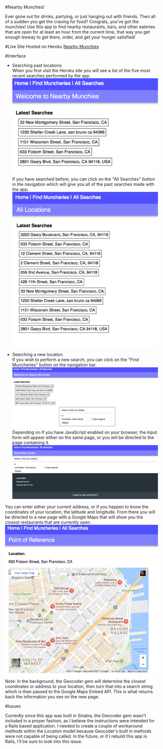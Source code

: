 #Nearby Munchies!

Ever gone out for drinks, partying, or just hanging out with friends. Then all of a sudden you get the craving for food? Congrats, you've got the munchies! Use this app to find nearby restaurants, bars, and other eateries that are open for at least an hour from the current time, that way you get enough leeway to get there, order, and get your hunger satisfied!

#Live Site
Hosted on Heroku
[Nearby Munchies](https://nearbymunchies.herokuapp.com/ "Nearby Munchies")

#Interface

- Searching past locations  
When you first visit the Heroku site you will see a list of the five most recent searches performed by the app. 
![Home Screenshot](/Home.png "Home")  
If you have searched before, you can click on the "All Searches" button in the navigation which will give you all of the past searches made with the app.
![All Screenshot](/All.png "Past Searches")  

- Searching a new location  
If you wish to perform a new search, you can click on the "Find Muncheries" button on the navigation bar. 
![Search Screenshot](/Search.png "Dynamic")  
Depending on if you have JavaScript enabled on your browser, the input form will appear either on the same page, or you will be directed to the page containing it.
![Search2 Screenshot](/Search2.png "Static")  

You can enter either your current address, or if you happen to know the coordinates of your location, the latitude and longitude. From there you will be directed to a new page with a Google Maps that will show you the closest restaurants that are currently open.
![Result Screenshot](/Location.png "Result")  
Note: In the background, the Geocoder gem will determine the closest coordinates or address to your location, then turn that into a search string which is then passed to the Google Maps Embed API. This is what returns back the information you see on the new page.

#Issues

Currently since this app was built in Sinatra, the Geocoder gem wasn't included in a proper fashion, as I believe the instructions were intended for a Rails based application. I needed to create a couple of workaround methods within the Location model because Geocoder's built in methods were not capable of being called. In the future, or if I rebuild this app in Rails, I'll be sure to look into this issue.